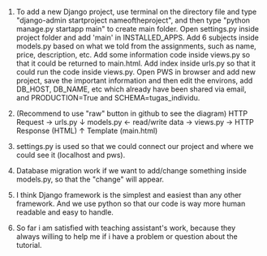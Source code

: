 1. To add a new Django project, use terminal on the directory file and type "django-admin startproject nameoftheproject", and then type "python manage.py startapp main" to create main folder. Open settings.py inside project folder and add 'main' in INSTALLED_APPS. Add 6 subjects inside models.py based on what we told from the assignments, such as name, price, description, etc. Add some information code inside views.py so that it could be returned to main.html. Add index inside urls.py so that it could run the code inside views.py. Open PWS in browser and add new project, save the important information and then edit the environs, add DB_HOST, DB_NAME, etc which already have been shared via email, and PRODUCTION=True and SCHEMA=tugas_individu.

2. (Recommend to use "raw" button in github to see the diagram) 
HTTP Request      →       urls.py
                                ↓
models.py ← read/write data → views.py → HTTP Response (HTML)
                                ↑
                        Template (main.html)

3. settings.py is used so that we could connect our project and where we could see it (localhost and pws).

4. Database migration work if we want to add/change something inside models.py, so that the "change" will appear.

5. I think Django framework is the simplest and easiest than any other framework. And we use python so that our code is way more human readable and easy to handle.

6. So far i am satisfied with teaching assistant's work, because they always willing to help me if i have a problem or question about the tutorial.